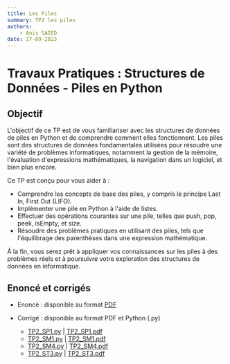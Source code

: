 ```yaml
---
title: Les Piles
summary: TP2 les piles
authors:
    - Anis SAIED
date: 17-09-2023
---
```


# Travaux Pratiques : Structures de Données - Piles en Python

## Objectif

L'objectif de ce TP est de vous familiariser avec les structures de données de piles en Python et de comprendre comment elles fonctionnent. Les piles sont des structures de données fondamentales utilisées pour résoudre une variété de problèmes informatiques, notamment la gestion de la mémoire, l'évaluation d'expressions mathématiques, la navigation dans un logiciel, et bien plus encore. 

Ce TP est conçu pour vous aider à :

- Comprendre les concepts de base des piles, y compris le principe Last In, First Out (LIFO).
- Implémenter une pile en Python à l'aide de listes.
- Effectuer des opérations courantes sur une pile, telles que push, pop, peek, isEmpty, et size.
- Résoudre des problèmes pratiques en utilisant des piles, tels que l'équilibrage des parenthèses dans une expression mathématique.

À la fin, vous serez prêt à appliquer vos connaissances sur les piles à des problèmes réels et à poursuivre votre exploration des structures de données en informatique.

## Enoncé et corrigés

* Enoncé : disponible au format [PDF](../../src/2/chp1/tp2/2eme_info_chp1_tp2_ennonce.pdf)

* Corrigé : disponible au format PDF et Python (.py)

    + [TP2_SP1.py](../../src/2/chp1/tp2/tp2_sp1.py)  | [TP2_SP1.pdf](../../src/2/chp1/tp2/tp2_sp1.pdf)
    + [TP2_SM1.py](../../src/2/chp1/tp2/tp2_sm1.py)  | [TP2_SM1.pdf](../../src/2/chp1/tp2/tp2_sm1.pdf)
    + [TP2_SM4.py](../../src/2/chp1/tp2/tp2_sm4.py)  | [TP2_SM4.pdf](../../src/2/chp1/tp2/tp2_sm4.pdf)
    + [TP2_ST3.py](../../src/2/chp1/tp2/tp2_st3.py)  | [TP2_ST3.pdf](../../src/2/chp1/tp2/tp2_st3.pdf)

